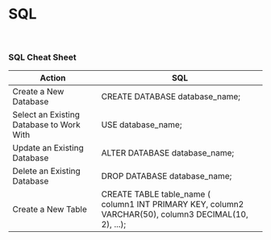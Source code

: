 # SQL

<br>

### SQL Cheat Sheet

| Action | SQL |
|-|-|
| Create a New Database | CREATE DATABASE database_name; |
| Select an Existing Database to Work With | USE database_name; |
| Update an Existing Database | ALTER DATABASE database_name; |
| Delete an Existing Database | DROP DATABASE database_name; |
| Create a New Table | CREATE TABLE table_name ( <br> column1 INT PRIMARY KEY, column2 VARCHAR(50), column3 DECIMAL(10, 2), ...); |



